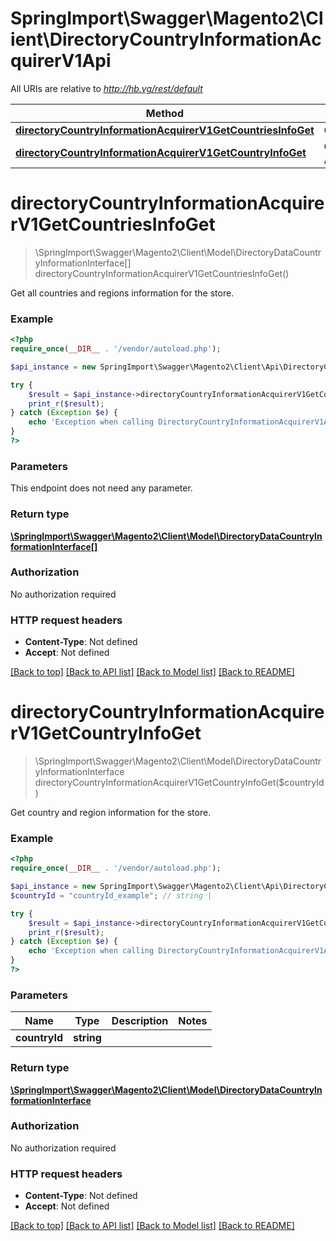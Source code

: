 # SpringImport\Swagger\Magento2\Client\DirectoryCountryInformationAcquirerV1Api

All URIs are relative to *http://hb.vg/rest/default*

Method | HTTP request | Description
------------- | ------------- | -------------
[**directoryCountryInformationAcquirerV1GetCountriesInfoGet**](DirectoryCountryInformationAcquirerV1Api.md#directoryCountryInformationAcquirerV1GetCountriesInfoGet) | **GET** /V1/directory/countries | 
[**directoryCountryInformationAcquirerV1GetCountryInfoGet**](DirectoryCountryInformationAcquirerV1Api.md#directoryCountryInformationAcquirerV1GetCountryInfoGet) | **GET** /V1/directory/countries/{countryId} | 


# **directoryCountryInformationAcquirerV1GetCountriesInfoGet**
> \SpringImport\Swagger\Magento2\Client\Model\DirectoryDataCountryInformationInterface[] directoryCountryInformationAcquirerV1GetCountriesInfoGet()



Get all countries and regions information for the store.

### Example
```php
<?php
require_once(__DIR__ . '/vendor/autoload.php');

$api_instance = new SpringImport\Swagger\Magento2\Client\Api\DirectoryCountryInformationAcquirerV1Api();

try {
    $result = $api_instance->directoryCountryInformationAcquirerV1GetCountriesInfoGet();
    print_r($result);
} catch (Exception $e) {
    echo 'Exception when calling DirectoryCountryInformationAcquirerV1Api->directoryCountryInformationAcquirerV1GetCountriesInfoGet: ', $e->getMessage(), PHP_EOL;
}
?>
```

### Parameters
This endpoint does not need any parameter.

### Return type

[**\SpringImport\Swagger\Magento2\Client\Model\DirectoryDataCountryInformationInterface[]**](../Model/DirectoryDataCountryInformationInterface.md)

### Authorization

No authorization required

### HTTP request headers

 - **Content-Type**: Not defined
 - **Accept**: Not defined

[[Back to top]](#) [[Back to API list]](../../README.md#documentation-for-api-endpoints) [[Back to Model list]](../../README.md#documentation-for-models) [[Back to README]](../../README.md)

# **directoryCountryInformationAcquirerV1GetCountryInfoGet**
> \SpringImport\Swagger\Magento2\Client\Model\DirectoryDataCountryInformationInterface directoryCountryInformationAcquirerV1GetCountryInfoGet($countryId)



Get country and region information for the store.

### Example
```php
<?php
require_once(__DIR__ . '/vendor/autoload.php');

$api_instance = new SpringImport\Swagger\Magento2\Client\Api\DirectoryCountryInformationAcquirerV1Api();
$countryId = "countryId_example"; // string | 

try {
    $result = $api_instance->directoryCountryInformationAcquirerV1GetCountryInfoGet($countryId);
    print_r($result);
} catch (Exception $e) {
    echo 'Exception when calling DirectoryCountryInformationAcquirerV1Api->directoryCountryInformationAcquirerV1GetCountryInfoGet: ', $e->getMessage(), PHP_EOL;
}
?>
```

### Parameters

Name | Type | Description  | Notes
------------- | ------------- | ------------- | -------------
 **countryId** | **string**|  |

### Return type

[**\SpringImport\Swagger\Magento2\Client\Model\DirectoryDataCountryInformationInterface**](../Model/DirectoryDataCountryInformationInterface.md)

### Authorization

No authorization required

### HTTP request headers

 - **Content-Type**: Not defined
 - **Accept**: Not defined

[[Back to top]](#) [[Back to API list]](../../README.md#documentation-for-api-endpoints) [[Back to Model list]](../../README.md#documentation-for-models) [[Back to README]](../../README.md)

